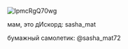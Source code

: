 ![IpmcRgQ70wg](https://github.com/sasha-mat/sasha-mat/assets/157419344/c0bbd9da-eeb3-4922-88c6-d2af5e05a88a)

мам, это дИскорд: sasha_mat

бумажный самолетик: @sasha_mat72

<!---
sasha-mat/sasha-mat is a ✨ special ✨ repository because its `README.md` (this file) appears on your GitHub profile.
You can click the Preview link to take a look at your changes.
--->
